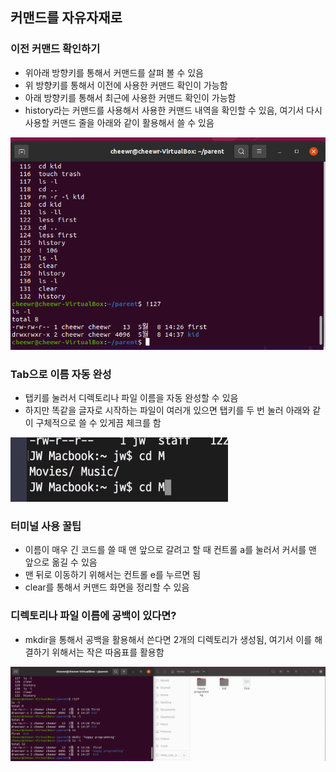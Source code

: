 ## 커맨드를 자유자재로

### 이전 커맨드 확인하기
- 위아래 방향키를 통해서 커맨드를 살펴 볼 수 있음
- 위 방향키를 통해서 이전에 사용한 커맨드 확인이 가능함
- 아래 방향키를 통해서 최근에 사용한 커맨드 확인이 가능함
- history라는 커맨드를 사용해서 사용한 커맨드 내역을 확인할 수 있음, 여기서 다시 사용할 커맨드 줄을 아래와 같이 활용해서 쓸 수 있음

![one](/img/UNIX/커맨드/one.png)


### Tab으로 이름 자동 완성
- 탭키를 눌러서 디렉토리나 파일 이름을 자동 완성할 수 있음
- 하지만 똑같을 글자로 시작하는 파일이 여러개 있으면 탭키를 두 번 눌러 아래와 같이 구체적으로 쓸 수 있게끔 체크를 함

![two](/img/UNIX/커맨드/two.png)

### 터미널 사용 꿀팁
- 이름이 매우 긴 코드를 쓸 때 맨 앞으로 갈려고 할 때 컨트롤 a를 눌러서 커서를 맨 앞으로 옮길 수 있음
- 맨 뒤로 이동하기 위해서는 컨트롤 e를 누르면 됨
- clear를 통해서 커맨드 화면을 정리할 수 있음

### 디렉토리나 파일 이름에 공백이 있다면?
- mkdir을 통해서 공백을 활용해서 쓴다면 2개의 디렉토리가 생성됨, 여기서 이를 해결하기 위해서는 작은 따옴표를 활용함

![three](/img/UNIX/커맨드/three.png)
